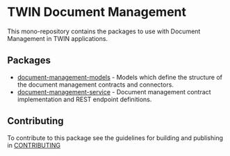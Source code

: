 # TWIN Document Management

This mono-repository contains the packages to use with Document Management in TWIN applications.

## Packages

- [document-management-models](packages/document-management-models/README.md) - Models which define the structure of the document management contracts and connectors.
- [document-management-service](packages/document-management-service/README.md) - Document management contract implementation and REST endpoint definitions.

## Contributing

To contribute to this package see the guidelines for building and publishing in [CONTRIBUTING](./CONTRIBUTING.md)
